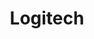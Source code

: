 ---
blog: http://blog.logitech.com/
facebook: http://facebook.com/Logitech
instagram: http://instagram.com/logitech
logohandle: logitech
sort: logitech
title: Logitech
twitter: https://x.com/Logitech
website: https://www.logitech.com/en-us
wikipedia: https://en.wikipedia.org/wiki/Logitech
---